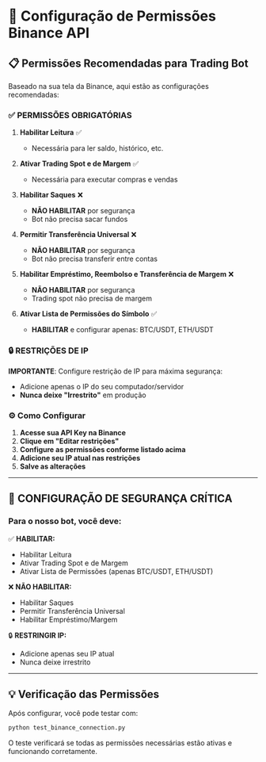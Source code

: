 # 🔐 Configuração de Permissões Binance API

## 📋 Permissões Recomendadas para Trading Bot

Baseado na sua tela da Binance, aqui estão as configurações recomendadas:

### ✅ **PERMISSÕES OBRIGATÓRIAS**

1. **Habilitar Leitura** ✅
   - Necessária para ler saldo, histórico, etc.

2. **Ativar Trading Spot e de Margem** ✅  
   - Necessária para executar compras e vendas

3. **Habilitar Saques** ❌
   - **NÃO HABILITAR** por segurança
   - Bot não precisa sacar fundos

4. **Permitir Transferência Universal** ❌
   - **NÃO HABILITAR** por segurança
   - Bot não precisa transferir entre contas

5. **Habilitar Empréstimo, Reembolso e Transferência de Margem** ❌
   - **NÃO HABILITAR** por segurança
   - Trading spot não precisa de margem

6. **Ativar Lista de Permissões do Símbolo** ✅
   - **HABILITAR** e configurar apenas: BTC/USDT, ETH/USDT

### 🔒 **RESTRIÇÕES DE IP**

**IMPORTANTE**: Configure restrição de IP para máxima segurança:
- Adicione apenas o IP do seu computador/servidor
- **Nunca deixe "Irrestrito"** em produção

### ⚙️ **Como Configurar**

1. **Acesse sua API Key na Binance**
2. **Clique em "Editar restrições"**
3. **Configure as permissões conforme listado acima**
4. **Adicione seu IP atual nas restrições**
5. **Salve as alterações**

---

## 🚨 **CONFIGURAÇÃO DE SEGURANÇA CRÍTICA**

### Para o nosso bot, você deve:

✅ **HABILITAR:**
- Habilitar Leitura
- Ativar Trading Spot e de Margem  
- Ativar Lista de Permissões (apenas BTC/USDT, ETH/USDT)

❌ **NÃO HABILITAR:**
- Habilitar Saques
- Permitir Transferência Universal
- Habilitar Empréstimo/Margem

🔒 **RESTRINGIR IP:**
- Adicione apenas seu IP atual
- Nunca deixe irrestrito

---

## 💡 **Verificação das Permissões**

Após configurar, você pode testar com:
```bash
python test_binance_connection.py
```

O teste verificará se todas as permissões necessárias estão ativas e funcionando corretamente.
